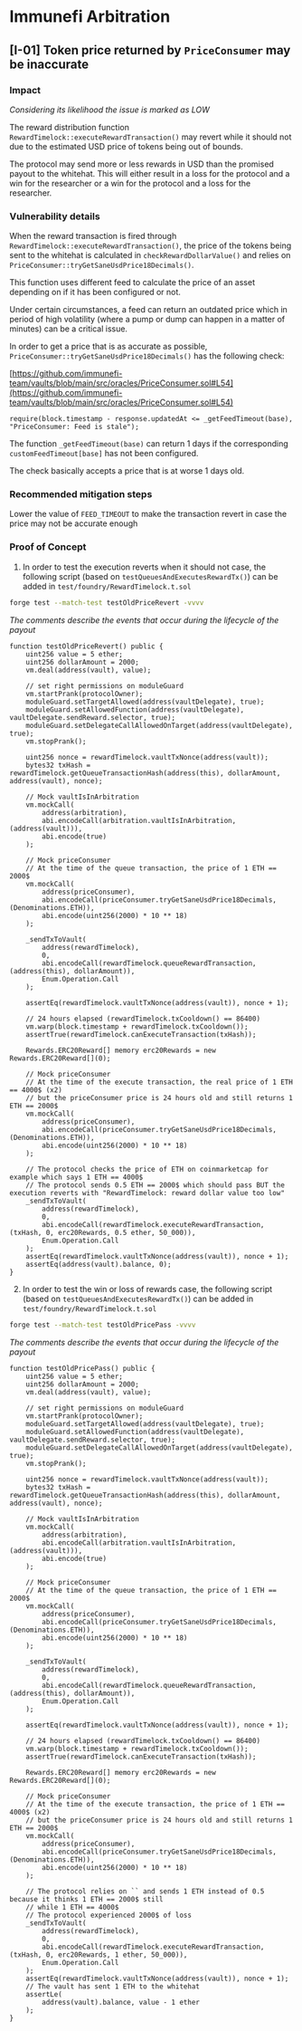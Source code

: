 # Immunefi Arbitration

## [I-01] Token price returned by `PriceConsumer` may be inaccurate

### Impact

_Considering its likelihood the issue is marked as LOW_

The reward distribution function `RewardTimelock::executeRewardTransaction()` may revert while it should not due to the estimated USD price of tokens being out of bounds.

The protocol may send more or less rewards in USD than the promised payout to the whitehat. This will either result in a loss for the protocol and a win for the researcher or a win for the protocol and a loss for the researcher.

### Vulnerability details

When the reward transaction is fired through `RewardTimelock::executeRewardTransaction()`, the price of the tokens being sent to the whitehat is calculated in `checkRewardDollarValue()` and relies on `PriceConsumer::tryGetSaneUsdPrice18Decimals()`.

This function uses different feed to calculate the price of an asset depending on if it has been configured or not.

Under certain circumstances, a feed can return an outdated price which in period of high volatility (where a pump or dump can happen in a matter of minutes) can be a critical issue.

In order to get a price that is as accurate as possible, `PriceConsumer::tryGetSaneUsdPrice18Decimals()` has the following check:

[https://github.com/immunefi-team/vaults/blob/main/src/oracles/PriceConsumer.sol#L54](https://github.com/immunefi-team/vaults/blob/main/src/oracles/PriceConsumer.sol#L54)

```solidity
require(block.timestamp - response.updatedAt <= _getFeedTimeout(base), "PriceConsumer: Feed is stale");
```

The function `_getFeedTimeout(base)` can return 1 days if the corresponding `customFeedTimeout[base]` has not been configured.

The check basically accepts a price that is at worse 1 days old.

### Recommended mitigation steps

Lower the value of `FEED_TIMEOUT` to make the transaction revert in case the price may not be accurate enough

### Proof of Concept

1. In order to test the execution reverts when it should not case, the following script (based on `testQueuesAndExecutesRewardTx()`) can be added in `test/foundry/RewardTimelock.t.sol`

```bash
forge test --match-test testOldPriceRevert -vvvv
```

*The comments describe the events that occur during the lifecycle of the payout*

```solidity
function testOldPriceRevert() public {
    uint256 value = 5 ether;
    uint256 dollarAmount = 2000;
    vm.deal(address(vault), value);

    // set right permissions on moduleGuard
    vm.startPrank(protocolOwner);
    moduleGuard.setTargetAllowed(address(vaultDelegate), true);
    moduleGuard.setAllowedFunction(address(vaultDelegate), vaultDelegate.sendReward.selector, true);
    moduleGuard.setDelegateCallAllowedOnTarget(address(vaultDelegate), true);
    vm.stopPrank();

    uint256 nonce = rewardTimelock.vaultTxNonce(address(vault));
    bytes32 txHash = rewardTimelock.getQueueTransactionHash(address(this), dollarAmount, address(vault), nonce);

    // Mock vaultIsInArbitration
    vm.mockCall(
        address(arbitration),
        abi.encodeCall(arbitration.vaultIsInArbitration, (address(vault))),
        abi.encode(true)
    );

    // Mock priceConsumer
    // At the time of the queue transaction, the price of 1 ETH == 2000$
    vm.mockCall(
        address(priceConsumer),
        abi.encodeCall(priceConsumer.tryGetSaneUsdPrice18Decimals, (Denominations.ETH)),
        abi.encode(uint256(2000) * 10 ** 18)
    );

    _sendTxToVault(
        address(rewardTimelock),
        0,
        abi.encodeCall(rewardTimelock.queueRewardTransaction, (address(this), dollarAmount)),
        Enum.Operation.Call
    );

    assertEq(rewardTimelock.vaultTxNonce(address(vault)), nonce + 1);

    // 24 hours elapsed (rewardTimelock.txCooldown() == 86400)
    vm.warp(block.timestamp + rewardTimelock.txCooldown());
    assertTrue(rewardTimelock.canExecuteTransaction(txHash));

    Rewards.ERC20Reward[] memory erc20Rewards = new Rewards.ERC20Reward[](0);

    // Mock priceConsumer
    // At the time of the execute transaction, the real price of 1 ETH == 4000$ (x2)
    // but the priceConsumer price is 24 hours old and still returns 1 ETH == 2000$
    vm.mockCall(
        address(priceConsumer),
        abi.encodeCall(priceConsumer.tryGetSaneUsdPrice18Decimals, (Denominations.ETH)),
        abi.encode(uint256(2000) * 10 ** 18)
    );

    // The protocol checks the price of ETH on coinmarketcap for example which says 1 ETH == 4000$
    // The protocol sends 0.5 ETH == 2000$ which should pass BUT the execution reverts with "RewardTimelock: reward dollar value too low"
    _sendTxToVault(
        address(rewardTimelock),
        0,
        abi.encodeCall(rewardTimelock.executeRewardTransaction, (txHash, 0, erc20Rewards, 0.5 ether, 50_000)),
        Enum.Operation.Call
    );
    assertEq(rewardTimelock.vaultTxNonce(address(vault)), nonce + 1);
    assertEq(address(vault).balance, 0);
}
```

2. In order to test the win or loss of rewards case, the following script (based on `testQueuesAndExecutesRewardTx()`) can be added in `test/foundry/RewardTimelock.t.sol`

```bash
forge test --match-test testOldPricePass -vvvv
```

*The comments describe the events that occur during the lifecycle of the payout*

```solidity
function testOldPricePass() public {
    uint256 value = 5 ether;
    uint256 dollarAmount = 2000;
    vm.deal(address(vault), value);

    // set right permissions on moduleGuard
    vm.startPrank(protocolOwner);
    moduleGuard.setTargetAllowed(address(vaultDelegate), true);
    moduleGuard.setAllowedFunction(address(vaultDelegate), vaultDelegate.sendReward.selector, true);
    moduleGuard.setDelegateCallAllowedOnTarget(address(vaultDelegate), true);
    vm.stopPrank();

    uint256 nonce = rewardTimelock.vaultTxNonce(address(vault));
    bytes32 txHash = rewardTimelock.getQueueTransactionHash(address(this), dollarAmount, address(vault), nonce);

    // Mock vaultIsInArbitration
    vm.mockCall(
        address(arbitration),
        abi.encodeCall(arbitration.vaultIsInArbitration, (address(vault))),
        abi.encode(true)
    );

    // Mock priceConsumer
    // At the time of the queue transaction, the price of 1 ETH == 2000$
    vm.mockCall(
        address(priceConsumer),
        abi.encodeCall(priceConsumer.tryGetSaneUsdPrice18Decimals, (Denominations.ETH)),
        abi.encode(uint256(2000) * 10 ** 18)
    );

    _sendTxToVault(
        address(rewardTimelock),
        0,
        abi.encodeCall(rewardTimelock.queueRewardTransaction, (address(this), dollarAmount)),
        Enum.Operation.Call
    );

    assertEq(rewardTimelock.vaultTxNonce(address(vault)), nonce + 1);

    // 24 hours elapsed (rewardTimelock.txCooldown() == 86400)
    vm.warp(block.timestamp + rewardTimelock.txCooldown());
    assertTrue(rewardTimelock.canExecuteTransaction(txHash));

    Rewards.ERC20Reward[] memory erc20Rewards = new Rewards.ERC20Reward[](0);

    // Mock priceConsumer
    // At the time of the execute transaction, the price of 1 ETH == 4000$ (x2)
    // but the priceConsumer price is 24 hours old and still returns 1 ETH == 2000$
    vm.mockCall(
        address(priceConsumer),
        abi.encodeCall(priceConsumer.tryGetSaneUsdPrice18Decimals, (Denominations.ETH)),
        abi.encode(uint256(2000) * 10 ** 18)
    );

    // The protocol relies on `` and sends 1 ETH instead of 0.5 because it thinks 1 ETH == 2000$ still
    // while 1 ETH == 4000$
    // The protocol experienced 2000$ of loss
    _sendTxToVault(
        address(rewardTimelock),
        0,
        abi.encodeCall(rewardTimelock.executeRewardTransaction, (txHash, 0, erc20Rewards, 1 ether, 50_000)),
        Enum.Operation.Call
    );
    assertEq(rewardTimelock.vaultTxNonce(address(vault)), nonce + 1);
    // The vault has sent 1 ETH to the whitehat
    assertLe(
        address(vault).balance, value - 1 ether
    );
}
```
